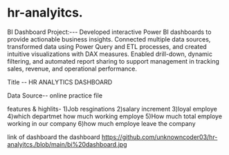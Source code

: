 # hr-analyitcs.


BI Dashboard Project:---
 Developed interactive Power BI dashboards to provide actionable business insights. Connected multiple data sources, transformed data using Power Query and ETL          processes, and created intuitive visualizations with DAX measures. Enabled drill-down, dynamic filtering, and automated report sharing to support management in         tracking sales, revenue, and operational performance.

 Title -- 
 HR ANALYTICS DASHBOARD

 Data Source--
 online practice file

 features & highlits-
 1)Job resginations
 2)salary increment
 3)loyal employe
 4)which departmet how much working employe
 5)How much total employe working in our company 
 6)how much employe leave the company


 link of dashboard
 the dashboard 
 https://github.com/unknowncoder03/hr-analyitcs./blob/main/bi%20dashboard.jpg
 
